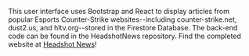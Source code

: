 This user interface uses Bootstrap and React to display articles from popular Esports Counter-Strike websites--including counter-strike.net, dust2.us, and hltv.org--stored in the Firestore Database. The back-end code can be found in the HeadshotNews repository. Find the completed website at [Headshot News](http://headshotnews.com/)!
